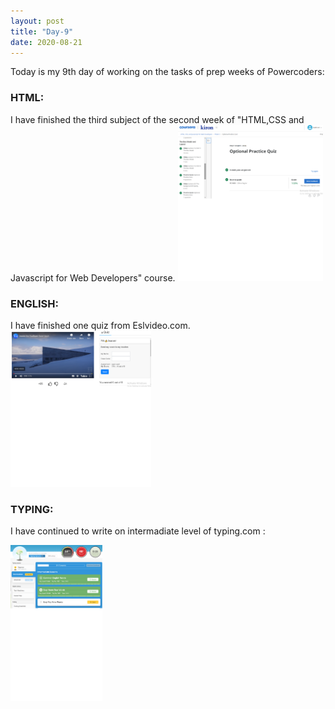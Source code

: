 ```yaml
---
layout: post
title: "Day-9"
date: 2020-08-21
---
```

Today is my 9th day of working on the tasks of prep weeks of Powercoders:

<h3> HTML: </h3>
I have finished the third subject of the second week of "HTML,CSS and Javascript for Web Developers" course.

<img src="/Images/CourseraHtml5.png" alt="day9HTML" height="250">

<h3> ENGLISH: </h3>
I have finished one quiz from Eslvideo.com.

<img src="/Images/EslVideo11.png" alt="day9English" height="250">

<h3> TYPING: </h3>

I have continued to write on intermadiate level of  typing.com :

<img src="/Images/Typing8.png" alt="day9Typing" height="250">
